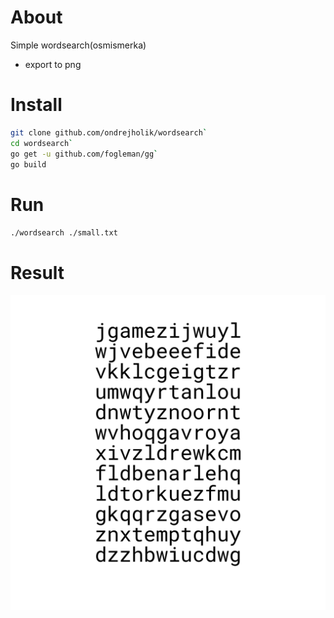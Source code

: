 # About
Simple wordsearch(osmismerka)
  - export to png

# Install 
  ```bash
  git clone github.com/ondrejholik/wordsearch`
  cd wordsearch`
  go get -u github.com/fogleman/gg`
  go build
  ```
# Run
  `./wordsearch ./small.txt`

# Result
  ![Wordsearch](./wordsearch.png)





